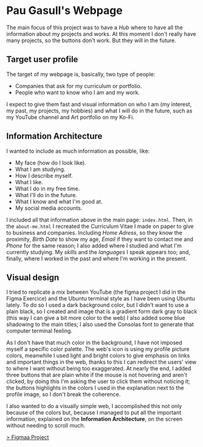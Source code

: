 # Pau Gasull's Webpage
The main focus of this project was to have a _Hub_ where to have all the information about my projects and works.
At this moment I don't really have many projects, so the buttons don't work. But they will in the future.

## Target user profile
The target of my webpage is, basically, two type of people: 

- Companies that ask for my curriculum or portfolio.
- People who want to know who I am and my work.

I expect to give them fast and visual information on who I am (my interest, my past, my projects, my hobbies) and what I will do in the future, such as my YouTube channel and Art portfolio on my Ko-Fi. 

## Information Architecture

I wanted to include as much information as possible, like:

- My face (how do I look like).
- What I am studying.
- How I describe myself.
- What I like.
- What I do in my free time.
- What I'll do in the future.
- What I know and what I'm good at.
- My social media accounts.

I included all that information above in the main page: `index.html`. 
Then, in the `about-me.html` I recreated the Curriculum Vitae I made on paper to give to business and companies. Including _Home Adress_, so they know the proximity, _Birth Date_ to show my age, _Email_ if they want to contact me and _Phone_ for the same reason; I also added where I studied and what I'm currently studying. My _skills_ and the _languages_ I speak appears too; and, finally, where I worked in the past and where I'm working in the present. 

## Visual design
I tried to replicate a mix between YouTube (the figma project I did in the Figma Exercice) and the Ubuntu terminal style as I have been using Ubuntu lately. To do so I used a dark background color, but I didn't want to use a plain black, so I created and image that is a gradient form dark gray to black (this way I can give a bit more color to the web) I also added some blue shadowing to the main titles; I also used the Consolas font to generate that computer terminal feeling.

As I don't have that much color in the background, I have not imposed myself a specific color palette. The web's icon is using my profile picture colors, meanwhile I used light and bright colors to give emphasis on links and important things in the web, thanks to this I can redirect the users' view to where I want without being too exaggerated. At nearly the end, I added three buttons that are plain white if the mouse is not hovering and aren't clicked, by doing this I'm asking the user to click them without noticing it; the buttons highlights in the colors I used in the explanation next to the profile image, so I don't break the coherence. 

I also wanted to do a visually simple web, I accomplished this not only because of the colors but, because I managed to put all the important information, explained on the **Information Architecture**, on the screen without needing to scroll much. 

[> Figmaa Project](https://www.figma.com/file/p2IKifEroE3dixd3zXzcRe/CV-Web?type=design&node-id=0%3A1&mode=design&t=lrE3ftoNYjMRUBqL-1)
